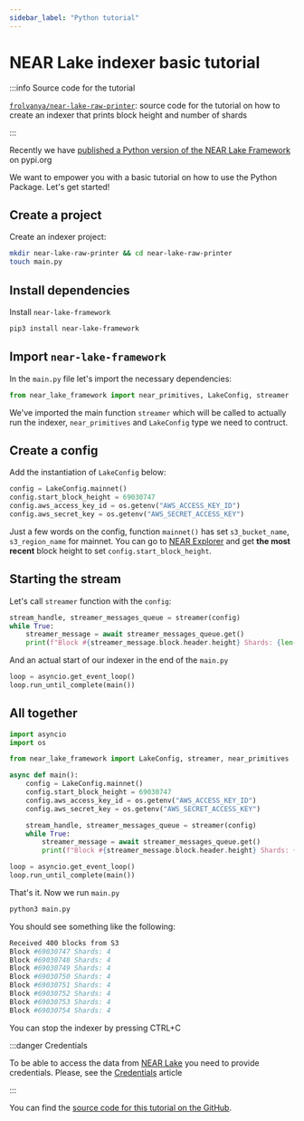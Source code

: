 ```yaml
---
sidebar_label: "Python tutorial"
---
```


# NEAR Lake indexer basic tutorial


:::info Source code for the tutorial

[`frolvanya/near-lake-raw-printer`](https://github.com/frolvanya/near-lake-raw-printer): source code for the tutorial on how to create an indexer that prints block height and number of shards

:::

Recently we have [published a Python version of the NEAR Lake Framework](https://pypi.org/project/near-lake-framework/) on pypi.org

We want to empower you with a basic tutorial on how to use the Python Package. Let's get started!


## Create a project

Create an indexer project:

```bash
mkdir near-lake-raw-printer && cd near-lake-raw-printer
touch main.py
```

## Install dependencies

Install `near-lake-framework`

```bash
pip3 install near-lake-framework
```

## Import `near-lake-framework`

In the `main.py` file let's import the necessary dependencies:

```python title=main.py
from near_lake_framework import near_primitives, LakeConfig, streamer
```

We've imported the main function `streamer` which will be called to actually run the indexer, `near_primitives` and `LakeConfig` type we need to contruct.

## Create a config

Add the instantiation of `LakeConfig` below:

```python title=main.py
config = LakeConfig.mainnet()
config.start_block_height = 69030747
config.aws_access_key_id = os.getenv("AWS_ACCESS_KEY_ID")
config.aws_secret_key = os.getenv("AWS_SECRET_ACCESS_KEY")
```

Just a few words on the config, function `mainnet()` has set `s3_bucket_name`, `s3_region_name` for mainnet.
You can go to [NEAR Explorer](https://nearblocks.io) and get **the most recent** block height to set `config.start_block_height`.

## Starting the stream

Let's call `streamer` function with the `config`:

```python title=main.py
stream_handle, streamer_messages_queue = streamer(config)
while True:
    streamer_message = await streamer_messages_queue.get()
    print(f"Block #{streamer_message.block.header.height} Shards: {len(streamer_message.shards)}")
```

And an actual start of our indexer in the end of the `main.py`

```python title=main.py
loop = asyncio.get_event_loop()
loop.run_until_complete(main())
```

## All together

```python title=main.py
import asyncio
import os

from near_lake_framework import LakeConfig, streamer, near_primitives

async def main():    
    config = LakeConfig.mainnet()
    config.start_block_height = 69030747
    config.aws_access_key_id = os.getenv("AWS_ACCESS_KEY_ID")
    config.aws_secret_key = os.getenv("AWS_SECRET_ACCESS_KEY")

    stream_handle, streamer_messages_queue = streamer(config)
    while True:
        streamer_message = await streamer_messages_queue.get()
        print(f"Block #{streamer_message.block.header.height} Shards: {len(streamer_message.shards)}")

loop = asyncio.get_event_loop()
loop.run_until_complete(main())
```

That's it. Now we run `main.py`

```bash
python3 main.py
```

You should see something like the following:

```bash
Received 400 blocks from S3
Block #69030747 Shards: 4
Block #69030748 Shards: 4
Block #69030749 Shards: 4
Block #69030750 Shards: 4
Block #69030751 Shards: 4
Block #69030752 Shards: 4
Block #69030753 Shards: 4
Block #69030754 Shards: 4
```

You can stop the indexer by pressing CTRL+C

:::danger Credentials

To be able to access the data from [NEAR Lake](/tools/realtime#near-lake-indexer) you need to provide credentials. Please, see the [Credentials](../../lake-framework/running-near-lake/credentials.md) article

:::

You can find the [source code for this tutorial on the GitHub](https://github.com/frolvanya/near-lake-raw-printer).
